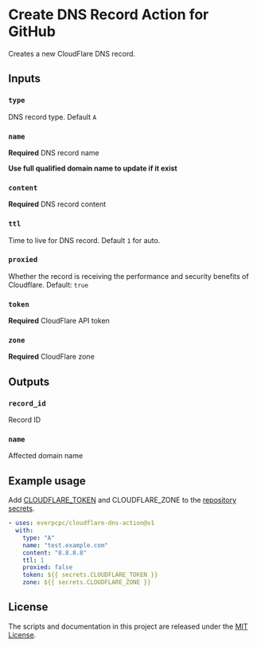 # Create DNS Record Action for GitHub

Creates a new CloudFlare DNS record.

## Inputs

### `type`
DNS record type. Default `A`

### `name`
**Required** DNS record name

**Use full qualified domain name to update if it exist**

### `content`
**Required** DNS record content

### `ttl`
Time to live for DNS record. Default `1` for auto.

### `proxied`
Whether the record is receiving the performance and security benefits of Cloudflare. Default: `true`

### `token`
**Required** CloudFlare API token

### `zone`
**Required** CloudFlare zone


## Outputs

### `record_id`
Record ID

### `name`
Affected domain name


## Example usage

Add [CLOUDFLARE_TOKEN](https://developers.cloudflare.com/api/tokens/create) and CLOUDFLARE_ZONE to the [repository secrets](https://docs.github.com/en/actions/configuring-and-managing-workflows/creating-and-storing-encrypted-secrets).

```yaml
- uses: everpcpc/cloudflare-dns-action@v1
  with:
    type: "A"
    name: "test.example.com"
    content: "8.8.8.8"
    ttl: 1
    proxied: false
    token: ${{ secrets.CLOUDFLARE_TOKEN }}
    zone: ${{ secrets.CLOUDFLARE_ZONE }}
```

## License

The scripts and documentation in this project are released under the [MIT License](LICENSE).
